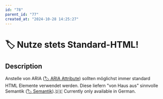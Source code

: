 ```yaml
---
id: "78"
parent_id: "77"
created_at: "2024-10-28 14:25:27"
---
```


# 🏷️ Nutze stets Standard-HTML!

## Description

Anstelle von ARIA ([🏷️ ARIA Attribute](/en/tags/aria-attribute)) sollten möglichst immer standard HTML Elemente verwendet werden. Diese liefern "von Haus aus" sinnvolle Semantik ([🏷️ Semantik](/en/tags/semantik)).🇩🇪 Currently only available in German.
